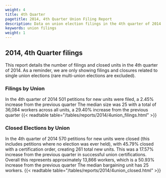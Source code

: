 ```yaml
---
weight: 4
title: 4th Quarter
pagetitle: 2014, 4th Quarter Union Filing Report
description: Data on union election filings in the 4th quarter of 2014
keywords: union filings
weight: 1
---
```


## 2014, 4th Quarter filings

This report details the number of filings and closed units in the 4th quarter of 2014. As a reminder, we are only showing filings and closures related to single union elections (rare multi-union elections are excluded).

### Filings by Union
In the 4th quarter of 2014 501 petitions for new units were filed, a 2.45% increase from the previous quarter The median size was 25 with a total of 36,084 workers across all units, a 29.40% increase from the previous quarter
{{< readtable table="/tables/reports/2014/4union_filings.html" >}}

### Closed Elections by Union
In the 4th quarter of 2014 570 petitions for new units were closed (this includes petitions where no election was ever held), with 45.79% closed with a certification order, creating 261 total new units. This was a 17.57% increase from the previous quarter in successful union certifications. Overall this represents approximately 13,866 workers, which is a 50.93% increase from the previous quarter The median bargaining unit has 25 workers.
{{< readtable table="/tables/reports/2014/4union_closed.html" >}}
